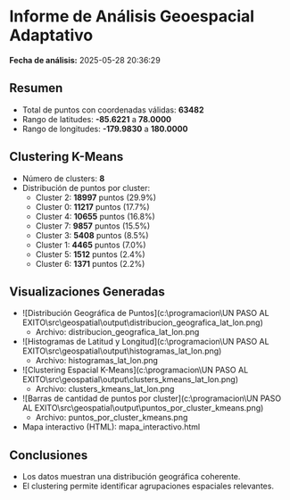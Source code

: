 # Informe de Análisis Geoespacial Adaptativo

**Fecha de análisis:** 2025-05-28 20:36:29

## Resumen

- Total de puntos con coordenadas válidas: **63482**
- Rango de latitudes: **-85.6221** a **78.0000**
- Rango de longitudes: **-179.9830** a **180.0000**

## Clustering K-Means

- Número de clusters: **8**
- Distribución de puntos por cluster:
  - Cluster 2: **18997** puntos (29.9%)
  - Cluster 0: **11217** puntos (17.7%)
  - Cluster 4: **10655** puntos (16.8%)
  - Cluster 7: **9857** puntos (15.5%)
  - Cluster 3: **5408** puntos (8.5%)
  - Cluster 1: **4465** puntos (7.0%)
  - Cluster 5: **1512** puntos (2.4%)
  - Cluster 6: **1371** puntos (2.2%)

## Visualizaciones Generadas

- ![Distribución Geográfica de Puntos](c:\programacion\UN PASO AL EXITO\src\geospatial\output\distribucion_geografica_lat_lon.png)
  - Archivo: distribucion_geografica_lat_lon.png
- ![Histogramas de Latitud y Longitud](c:\programacion\UN PASO AL EXITO\src\geospatial\output\histogramas_lat_lon.png)
  - Archivo: histogramas_lat_lon.png
- ![Clustering Espacial K-Means](c:\programacion\UN PASO AL EXITO\src\geospatial\output\clusters_kmeans_lat_lon.png)
  - Archivo: clusters_kmeans_lat_lon.png
- ![Barras de cantidad de puntos por cluster](c:\programacion\UN PASO AL EXITO\src\geospatial\output\puntos_por_cluster_kmeans.png)
  - Archivo: puntos_por_cluster_kmeans.png
- Mapa interactivo (HTML): mapa_interactivo.html

## Conclusiones

- Los datos muestran una distribución geográfica coherente.
- El clustering permite identificar agrupaciones espaciales relevantes.
